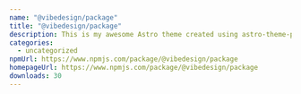 ```yaml
---
name: "@vibedesign/package"
title: "@vibedesign/package"
description: This is my awesome Astro theme created using astro-theme-provider!
categories:
  - uncategorized
npmUrl: https://www.npmjs.com/package/@vibedesign/package
homepageUrl: https://www.npmjs.com/package/@vibedesign/package
downloads: 30
---
```

